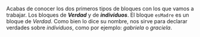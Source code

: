 Acabas de conocer los dos primeros tipos de bloques con los que vamos a trabajar. Los bloques de _**Verdad**_ y de _**individuos**_. El bloque `esMadre` es un bloque de _Verdad_. Como bien lo dice su nombre, nos sirve para declarar verdades sobre _individuos_, como por ejemplo: _gabriela_ o _graciela_.